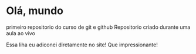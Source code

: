 # Olá, mundo
 primeiro repositorio do curso de git e github
 Repositorio criado durante uma aula ao vivo
 
 Essa liha eu adiconei diretamente no site! Que impressionante!
